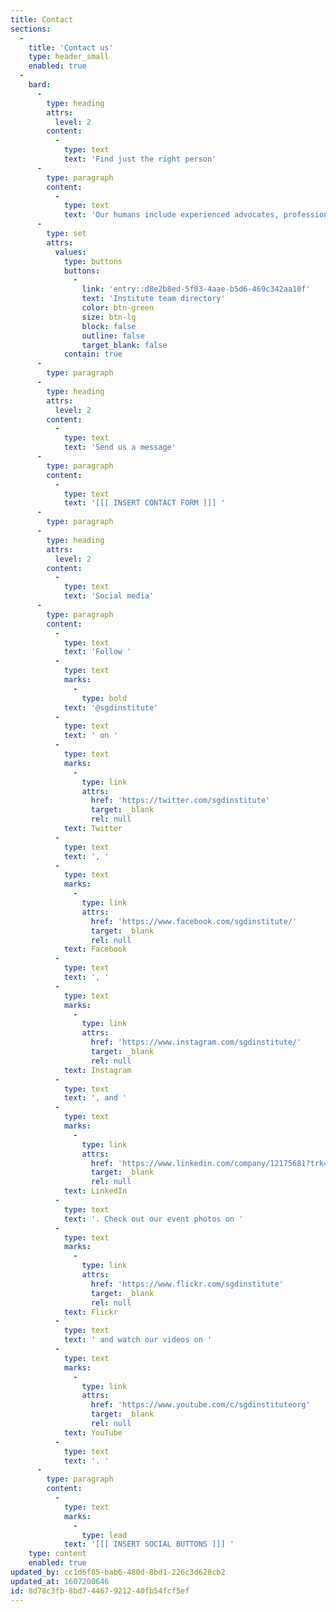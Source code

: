 ```yaml
---
title: Contact
sections:
  -
    title: 'Contact us'
    type: header_small
    enabled: true
  -
    bard:
      -
        type: heading
        attrs:
          level: 2
        content:
          -
            type: text
            text: 'Find just the right person'
      -
        type: paragraph
        content:
          -
            type: text
            text: 'Our humans include experienced advocates, professionals, graduate students in the higher education, financial services, marketing/communications, and information technologies fields. '
      -
        type: set
        attrs:
          values:
            type: buttons
            buttons:
              -
                link: 'entry::d8e2b8ed-5f03-4aae-b5d6-469c342aa10f'
                text: 'Institute team directory'
                color: btn-green
                size: btn-lg
                block: false
                outline: false
                target_blank: false
            contain: true
      -
        type: paragraph
      -
        type: heading
        attrs:
          level: 2
        content:
          -
            type: text
            text: 'Send us a message'
      -
        type: paragraph
        content:
          -
            type: text
            text: '[[[ INSERT CONTACT FORM ]]] '
      -
        type: paragraph
      -
        type: heading
        attrs:
          level: 2
        content:
          -
            type: text
            text: 'Social media'
      -
        type: paragraph
        content:
          -
            type: text
            text: 'Follow '
          -
            type: text
            marks:
              -
                type: bold
            text: '@sgdinstitute'
          -
            type: text
            text: ' on '
          -
            type: text
            marks:
              -
                type: link
                attrs:
                  href: 'https://twitter.com/sgdinstitute'
                  target: _blank
                  rel: null
            text: Twitter
          -
            type: text
            text: ', '
          -
            type: text
            marks:
              -
                type: link
                attrs:
                  href: 'https://www.facebook.com/sgdinstitute/'
                  target: _blank
                  rel: null
            text: Facebook
          -
            type: text
            text: ', '
          -
            type: text
            marks:
              -
                type: link
                attrs:
                  href: 'https://www.instagram.com/sgdinstitute/'
                  target: _blank
                  rel: null
            text: Instagram
          -
            type: text
            text: ', and '
          -
            type: text
            marks:
              -
                type: link
                attrs:
                  href: 'https://www.linkedin.com/company/12175681?trk=tyah&trkInfo=clickedVertical%3Acompany%2CclickedEntityId%3A12175681%2Cidx%3A2-1-2%2CtarId%3A1472680024853%2Ctas%3AMidwest%20Institute%20for%20Se'
                  target: _blank
                  rel: null
            text: LinkedIn
          -
            type: text
            text: '. Check out our event photos on '
          -
            type: text
            marks:
              -
                type: link
                attrs:
                  href: 'https://www.flickr.com/sgdinstitute'
                  target: _blank
                  rel: null
            text: Flickr
          -
            type: text
            text: ' and watch our videos on '
          -
            type: text
            marks:
              -
                type: link
                attrs:
                  href: 'https://www.youtube.com/c/sgdinstituteorg'
                  target: _blank
                  rel: null
            text: YouTube
          -
            type: text
            text: '. '
      -
        type: paragraph
        content:
          -
            type: text
            marks:
              -
                type: lead
            text: '[[[ INSERT SOCIAL BUTTONS ]]] '
    type: content
    enabled: true
updated_by: cc1d6f85-bab6-480d-8bd1-226c3d628cb2
updated_at: 1607200646
id: 8d78c3fb-8bd7-4467-9212-40fb54fcf5ef
---
```

